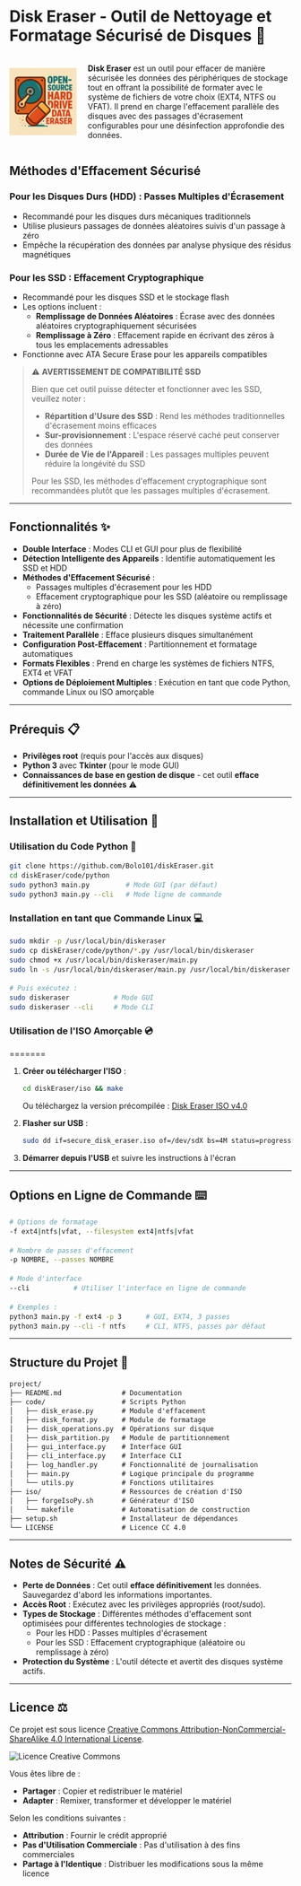 # Disk Eraser - Outil de Nettoyage et Formatage Sécurisé de Disques 💽

<div style="display: flex; align-items: center;">
  <img src="./background" alt="Logo" width="120" style="margin-right: 20px;">
  <p>
    <b>Disk Eraser</b> est un outil pour effacer de manière sécurisée les données des périphériques de stockage tout en offrant la possibilité de formater avec le système de fichiers de votre choix (EXT4, NTFS ou VFAT). Il prend en charge l'effacement parallèle des disques avec des passages d'écrasement configurables pour une désinfection approfondie des données.
  </p>
</div>

## Méthodes d'Effacement Sécurisé

### Pour les Disques Durs (HDD) : Passes Multiples d'Écrasement
- Recommandé pour les disques durs mécaniques traditionnels
- Utilise plusieurs passages de données aléatoires suivis d'un passage à zéro
- Empêche la récupération des données par analyse physique des résidus magnétiques

### Pour les SSD : Effacement Cryptographique
- Recommandé pour les disques SSD et le stockage flash
- Les options incluent :
  - **Remplissage de Données Aléatoires** : Écrase avec des données aléatoires cryptographiquement sécurisées
  - **Remplissage à Zéro** : Effacement rapide en écrivant des zéros à tous les emplacements adressables
- Fonctionne avec ATA Secure Erase pour les appareils compatibles

> ⚠️ **AVERTISSEMENT DE COMPATIBILITÉ SSD**
> 
> Bien que cet outil puisse détecter et fonctionner avec les SSD, veuillez noter :
> 
> - **Répartition d'Usure des SSD** : Rend les méthodes traditionnelles d'écrasement moins efficaces
> - **Sur-provisionnement** : L'espace réservé caché peut conserver des données
> - **Durée de Vie de l'Appareil** : Les passages multiples peuvent réduire la longévité du SSD
> 
> Pour les SSD, les méthodes d'effacement cryptographique sont recommandées plutôt que les passages multiples d'écrasement.

---

## Fonctionnalités ✨

- **Double Interface** : Modes CLI et GUI pour plus de flexibilité
- **Détection Intelligente des Appareils** : Identifie automatiquement les SSD et HDD
- **Méthodes d'Effacement Sécurisé** :
  - Passages multiples d'écrasement pour les HDD
  - Effacement cryptographique pour les SSD (aléatoire ou remplissage à zéro)
- **Fonctionnalités de Sécurité** : Détecte les disques système actifs et nécessite une confirmation
- **Traitement Parallèle** : Efface plusieurs disques simultanément
- **Configuration Post-Effacement** : Partitionnement et formatage automatiques
- **Formats Flexibles** : Prend en charge les systèmes de fichiers NTFS, EXT4 et VFAT
- **Options de Déploiement Multiples** : Exécution en tant que code Python, commande Linux ou ISO amorçable

---

## Prérequis 📋

- **Privilèges root** (requis pour l'accès aux disques)
- **Python 3** avec **Tkinter** (pour le mode GUI)
- **Connaissances de base en gestion de disque** - cet outil **efface définitivement les données** ⚠️

---

## Installation et Utilisation 🚀

### Utilisation du Code Python 🐍

```bash
git clone https://github.com/Bolo101/diskEraser.git
cd diskEraser/code/python
sudo python3 main.py         # Mode GUI (par défaut)
sudo python3 main.py --cli   # Mode ligne de commande
```

### Installation en tant que Commande Linux 💻

```bash
sudo mkdir -p /usr/local/bin/diskeraser
sudo cp diskEraser/code/python/*.py /usr/local/bin/diskeraser
sudo chmod +x /usr/local/bin/diskeraser/main.py
sudo ln -s /usr/local/bin/diskeraser/main.py /usr/local/bin/diskeraser

# Puis exécutez :
sudo diskeraser           # Mode GUI
sudo diskeraser --cli     # Mode CLI
```

### Utilisation de l'ISO Amorçable 💿


=======
1. **Créer ou télécharger l'ISO** :
   ```bash
   cd diskEraser/iso && make
   ```

   Ou téléchargez la version précompilée : [Disk Eraser ISO v4.0](https://archive.org/details/diskEraser-V5)


2. **Flasher sur USB** :
   ```bash
   sudo dd if=secure_disk_eraser.iso of=/dev/sdX bs=4M status=progress
   ```

3. **Démarrer depuis l'USB** et suivre les instructions à l'écran

---

## Options en Ligne de Commande ⌨️

```bash
# Options de formatage
-f ext4|ntfs|vfat, --filesystem ext4|ntfs|vfat

# Nombre de passes d'effacement
-p NOMBRE, --passes NOMBRE

# Mode d'interface
--cli           # Utiliser l'interface en ligne de commande

# Exemples :
python3 main.py -f ext4 -p 3      # GUI, EXT4, 3 passes
python3 main.py --cli -f ntfs     # CLI, NTFS, passes par défaut
```

---

## Structure du Projet 📁

```
project/
├── README.md               # Documentation
├── code/                   # Scripts Python
│   ├── disk_erase.py       # Module d'effacement
│   ├── disk_format.py      # Module de formatage
│   ├── disk_operations.py  # Opérations sur disque
│   ├── disk_partition.py   # Module de partitionnement
│   ├── gui_interface.py    # Interface GUI
│   ├── cli_interface.py    # Interface CLI
│   ├── log_handler.py      # Fonctionnalité de journalisation
│   ├── main.py             # Logique principale du programme
│   └── utils.py            # Fonctions utilitaires
├── iso/                    # Ressources de création d'ISO
│   ├── forgeIsoPy.sh       # Générateur d'ISO
│   └── makefile            # Automatisation de construction
├── setup.sh                # Installateur de dépendances
└── LICENSE                 # Licence CC 4.0
```

---

## Notes de Sécurité ⚠️

- **Perte de Données** : Cet outil **efface définitivement** les données. Sauvegardez d'abord les informations importantes.
- **Accès Root** : Exécutez avec les privilèges appropriés (root/sudo).
- **Types de Stockage** : Différentes méthodes d'effacement sont optimisées pour différentes technologies de stockage :
  - Pour les HDD : Passes multiples d'écrasement
  - Pour les SSD : Effacement cryptographique (aléatoire ou remplissage à zéro)
- **Protection du Système** : L'outil détecte et avertit des disques système actifs.

---

## Licence ⚖️

Ce projet est sous licence [Creative Commons Attribution-NonCommercial-ShareAlike 4.0 International License](https://creativecommons.org/licenses/by-nc-sa/4.0/).

![Licence Creative Commons](https://i.creativecommons.org/l/by-nc-sa/4.0/88x31.png)

Vous êtes libre de :
- **Partager** : Copier et redistribuer le matériel
- **Adapter** : Remixer, transformer et développer le matériel


Selon les conditions suivantes :
- **Attribution** : Fournir le crédit approprié
- **Pas d'Utilisation Commerciale** : Pas d'utilisation à des fins commerciales
- **Partage à l'Identique** : Distribuer les modifications sous la même licence

